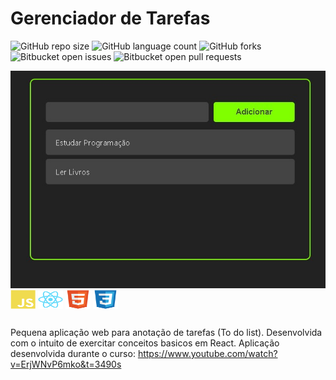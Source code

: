 # Gerenciador de Tarefas

<!---Esses são exemplos. Veja https://shields.io para outras pessoas ou para personalizar este conjunto de escudos. Você pode querer incluir dependências, status do projeto e informações de licença aqui--->

![GitHub repo size](https://img.shields.io/github/repo-size/eduardomr/gerenciador-de-tarefas?style=for-the-badge)
![GitHub language count](https://img.shields.io/github/languages/count/eduardomr/gerenciador-de-tarefas?style=for-the-badge)
![GitHub forks](https://img.shields.io/github/forks/eduardomr/gerenciador-de-tarefas?style=for-the-badge)
![Bitbucket open issues](https://img.shields.io/bitbucket/issues/eduardomr/gerenciador-de-tarefas?style=for-the-badge)
![Bitbucket open pull requests](https://img.shields.io/bitbucket/pr-raw/eduardomr/gerenciador-de-tarefas?style=for-the-badge)

<img src="print.jpeg" alt="exemplo imagem">
<div style="display: inline_block">
  <img align="center" alt="Edu-Js" height="30" width="40" src="https://raw.githubusercontent.com/devicons/devicon/master/icons/javascript/javascript-plain.svg">
  <img align="center" alt="Edu-React" height="30" width="40" src="https://raw.githubusercontent.com/devicons/devicon/master/icons/react/react-original.svg">
  <img align="center" alt="Edu-HTML" height="30" width="40" src="https://raw.githubusercontent.com/devicons/devicon/master/icons/html5/html5-original.svg">
  <img align="center" alt="Edu-CSS" height="30" width="40" src="https://raw.githubusercontent.com/devicons/devicon/master/icons/css3/css3-original.svg">
 </div>
 
 ##
 
Pequena aplicação web para anotação de tarefas (To do list). Desenvolvida com o intuito de exercitar conceitos basicos em React.
Aplicação desenvolvida durante o curso: https://www.youtube.com/watch?v=ErjWNvP6mko&t=3490s




